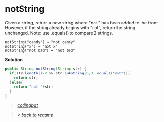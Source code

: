 # notString

Given a string, return a new string where "not " has been added to the front. However, if the string already begins with "not", return the string unchanged. Note: use .equals() to compare 2 strings.

```
notString("candy") → "not candy"
notString("x") → "not x"
notString("not bad") → "not bad"
```

**Solution:**

```java
public String notString(String str) {
  if(str.length()>2 && str.substring(0,3).equals("not")){
    return str;
  }else{
    return "not "+str;
  }
}
```

> _[codingbat](http://codingbat.com/prob/p191914)_

> [< _back to readme_](FINDREPLACEREADME)